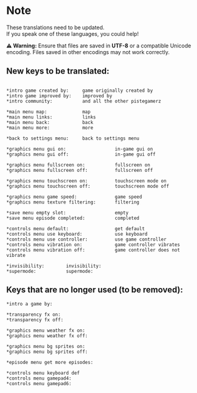 
# Note
These translations need to be updated. \
If you speak one of these languages, you could help!


**⚠️ Warning:** Ensure that files are saved in **UTF-8** or a compatible Unicode encoding. Files saved in other encodings may not work correctly.

## New keys to be translated:

```

*intro game created by:     game originally created by
*intro game improved by:    improved by
*intro community:           and all the other pistegamerz

*main menu map:             map
*main menu links:           links
*main menu back:            back
*main menu more:            more

*back to settings menu:     back to settings menu

*graphics menu gui on:                  in-game gui on
*graphics menu gui off:                 in-game gui off

*graphics menu fullscreen on:           fullscreen on
*graphics menu fullscreen off:          fullscreen off

*graphics menu touchscreen on:          touchscreen mode on
*graphics menu touchscreen off:         touchscreen mode off

*graphics menu game speed:              game speed
*graphics menu texture filtering:       filtering

*save menu empty slot:                  empty
*save menu episode completed:           completed

*controls menu default:                 get default
*controls menu use keyboard:            use keyboard
*controls menu use controller:          use game controller
*controls menu vibration on:            game controller vibrates
*controls menu vibration off:           game controller does not vibrate

*invisibility:        invisibility:
*supermode:           supermode:
```

## Keys that are no longer used (to be removed):

```
*intro a game by:

*transparency fx on:
*transparency fx off:

*graphics menu weather fx on:
*graphics menu weather fx off:

*graphics menu bg sprites on:
*graphics menu bg sprites off:

*episode menu get more episodes:

*controls menu keyboard def
*controls menu gamepad4:
*controls menu gamepad6:

```